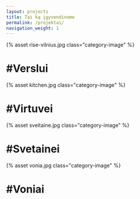 ```yaml
---
layout: projects
title: Tai ką įgyvendinome
permalink: /projektai/
navigation_weight: 1
---
```


<div class="wrapper">
    <div class="row">
        <div class="category col-lg-6 col-md-6 col-sm-6 col-xs-12">
            {% asset rise-vilnius.jpg class="category-image" %}
            <h1 class="category-title">#Verslui</h1>
        </div>
        <div class="category col-lg-6 col-md-6 col-sm-6 col-xs-12">
            {% asset kitchen.jpg class="category-image" %}
            <h1 class="category-title">#Virtuvei</h1>
        </div>
        <div class="category col-lg-6 col-md-6 col-sm-6 col-xs-12">
            {% asset sveitaine.jpg class="category-image" %}
            <h1 class="category-title">#Svetainei</h1>
        </div>
        <div class="category col-lg-6 col-md-6 col-sm-6 col-xs-12">
            {% asset vonia.jpg class="category-image" %}
            <h1 class="category-title">#Voniai</h1>
        </div>
    </div>
</div>
